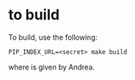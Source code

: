 
# to build 

To build, use the following:

    PIP_INDEX_URL=<secret> make build 

where <secret> is given by Andrea.
